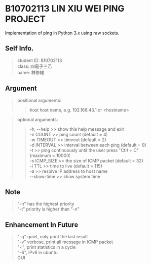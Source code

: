# B10702113 LIN XIU WEI PING PROJECT
Implementation of ping in Python 3.x using raw sockets.  

## Self Info.
>student ID: B10702113  
>class: 四電子三乙  
>name: 林修維  

## Argument
>positional arguments:  
>>  host host name, e.g. 192.168.43.1 or \<hostname\>

>optional arguments:  
>>  -h, --help >> show this help message and exit  
>>  -n COUNT >> ping count (default = 4)  
>>  -w TIMEOUT >> timeout (default = 2)  
>>  -d INTERVAL >> interval between each ping (default = 0)  
>>  -t >> ping continuously until the user press "Ctrl + C" (maximum = 10000)  
>>  -s ICMP_SIZE >> the size of ICMP packet (default = 32)  
>>  -i TTL >> time to live (default = 115)  
>>  -a >> resolve IP address to host name  
>> --show-time >> show system time  

## Note
> "-h" has the highest priority  
> "-t" priority is higher than "-n"  

## Enhancement In Future
> "-q" quiet, only print the last result  
> "-v" verbose, print all message in ICMP packet  
> "-l", print statistics in a cycle  
> "-6", IPv6 in ubuntu  
> GUI  